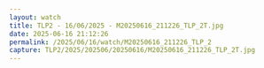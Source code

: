 ```yaml
---
layout: watch
title: TLP2 - 16/06/2025 - M20250616_211226_TLP_2T.jpg
date: 2025-06-16 21:12:26
permalink: /2025/06/16/watch/M20250616_211226_TLP_2
capture: TLP2/2025/202506/20250616/M20250616_211226_TLP_2T.jpg
---
```

